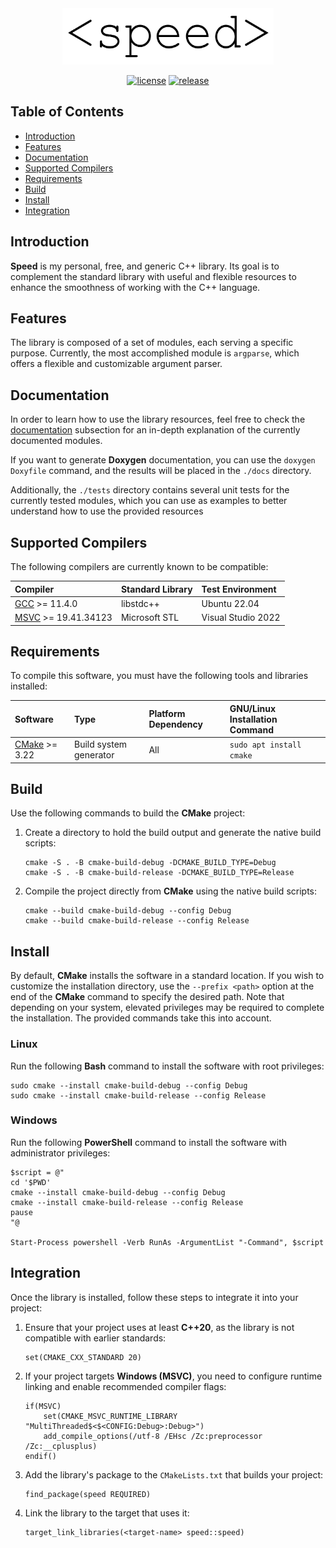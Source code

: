 <div align="center">
  <img height="90" src="docs/images/speed.png" alt="speed"/>

  [![license](https://img.shields.io/badge/license-GPLv3-red.svg)](https://github.com/killianvalverde/speed/blob/master/COPYING)
  [![release](https://img.shields.io/badge/release-v0.4.1-blue.svg?cacheSeconds=2592000)](https://github.com/killianvalverde/speed/tree/v0.4.1)
</div>

## Table of Contents
- [Introduction](#introduction)
- [Features](#features)
- [Documentation](#documentation)
- [Supported Compilers](#supported-compilers)
- [Requirements](#requirements)
- [Build](#build)
- [Install](#install)
- [Integration](#integration)

## Introduction

__Speed__ is my personal, free, and generic C++ library. Its goal is to complement the standard 
library with useful and flexible resources to enhance the smoothness of working with the C++ 
language.

## Features

The library is composed of a set of modules, each serving a specific purpose. Currently, the most 
accomplished module is `argparse`, which offers a flexible and customizable argument parser.

## Documentation

In order to learn how to use the library resources, feel free to check the 
[documentation](docs/index.md) subsection for an in-depth explanation of the currently documented 
modules. 

If you want to generate __Doxygen__ documentation, you can use the `doxygen Doxyfile` command, and 
the results will be placed in the `./docs` directory.

Additionally, the `./tests` directory contains several unit tests for the currently tested modules, 
which you can use as examples to better understand how to use the provided resources

## Supported Compilers

The following compilers are currently known to be compatible:

| Compiler                                                   | Standard Library | Test Environment   |
|:-----------------------------------------------------------| :--------------- | :----------------- |
| [GCC](https://gcc.gnu.org/) >= 11.4.0                      | libstdc++        | Ubuntu 22.04       |
| [MSVC](https://visualstudio.microsoft.com/) >= 19.41.34123 | Microsoft STL    | Visual Studio 2022 |

## Requirements

To compile this software, you must have the following tools and libraries installed:

| Software                                | Type                   | Platform Dependency | GNU/Linux Installation Command |
|:----------------------------------------|:-----------------------|:--------------------|:-------------------------------|
| [CMake](https://www.cmake.org/) >= 3.22 | Build system generator | All                 | `sudo apt install cmake`       |

## Build

Use the following commands to build the __CMake__ project:

1. Create a directory to hold the build output and generate the native build scripts:

       cmake -S . -B cmake-build-debug -DCMAKE_BUILD_TYPE=Debug
       cmake -S . -B cmake-build-release -DCMAKE_BUILD_TYPE=Release

2. Compile the project directly from __CMake__ using the native build scripts:

       cmake --build cmake-build-debug --config Debug
       cmake --build cmake-build-release --config Release

## Install

By default, __CMake__ installs the software in a standard location. If you wish to customize the 
installation directory, use the `--prefix <path>` option at the end of the __CMake__ command to 
specify the desired path. Note that depending on your system, elevated privileges may be required 
to complete the installation. The provided commands take this into account.

### Linux

Run the following __Bash__ command to install the software with root privileges:

    sudo cmake --install cmake-build-debug --config Debug
    sudo cmake --install cmake-build-release --config Release

### Windows

Run the following __PowerShell__ command to install the software with administrator privileges:

    $script = @"
    cd '$PWD'
    cmake --install cmake-build-debug --config Debug
    cmake --install cmake-build-release --config Release
    pause
    "@

    Start-Process powershell -Verb RunAs -ArgumentList "-Command", $script

## Integration

Once the library is installed, follow these steps to integrate it into your project:

1. Ensure that your project uses at least __C++20__, as the library is not compatible with earlier 
standards:

       set(CMAKE_CXX_STANDARD 20)

2. If your project targets __Windows (MSVC)__, you need to configure runtime linking and enable 
recommended compiler flags:

       if(MSVC)
           set(CMAKE_MSVC_RUNTIME_LIBRARY "MultiThreaded$<$<CONFIG:Debug>:Debug>")
           add_compile_options(/utf-8 /EHsc /Zc:preprocessor /Zc:__cplusplus)
       endif()

3. Add the library's package to the `CMakeLists.txt` that builds your project:

       find_package(speed REQUIRED)

4. Link the library to the target that uses it:

       target_link_libraries(<target-name> speed::speed)
